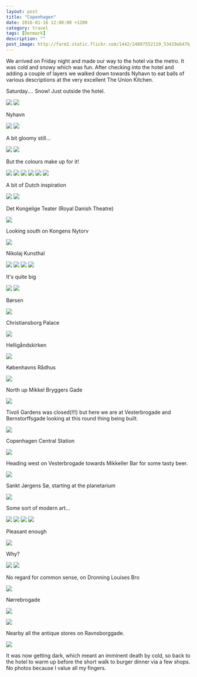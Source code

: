 ```yaml
---
layout: post
title: "Copenhagen"
date: 2016-01-16 12:00:00 +1200
category: travel
tags: [Denmark]
description: ""
post_image: http://farm2.static.flickr.com/1442/24097552119_53419ab47b_o.jpg
---
```

We arrived on Friday night and made our way to the hotel via the metro.
It was cold and snowy which was fun. After checking into the hotel and
adding a couple of layers we walked down towards Nyhavn to eat balls of
various descriptions at the very excellent The Union Kitchen.

Saturday.... Snow! Just outside the hotel.

[![](http://farm2.static.flickr.com/1475/24097577669_1c4112060d_c.jpg)](http://farm2.static.flickr.com/1475/24097577669_e695534a2a_o.jpg)
[![](http://farm2.static.flickr.com/1578/24465375225_5b6fbce462_c.jpg)](http://farm2.static.flickr.com/1578/24465375225_119e349b9c_o.jpg)

Nyhavn

[![](http://farm2.static.flickr.com/1678/24097576569_fc350afedd_c.jpg)](http://farm2.static.flickr.com/1678/24097576569_f8fdd379ff_o.jpg)
[![](http://farm2.static.flickr.com/1634/24439171356_1448686a37_c.jpg)](http://farm2.static.flickr.com/1634/24439171356_6828e91504_o.jpg)

A bit gloomy still...

[![](http://farm2.static.flickr.com/1506/24465374115_24aea25658_c.jpg)](http://farm2.static.flickr.com/1506/24465374115_e3d65ef40d_o.jpg)
[![](http://farm2.static.flickr.com/1523/23837162144_27b7674a5d_c.jpg)](http://farm2.static.flickr.com/1523/23837162144_f95e4b2209_o.jpg)

But the colours make up for it!

[![](http://farm2.static.flickr.com/1611/23838560163_39355cc5da_c.jpg)](http://farm2.static.flickr.com/1611/23838560163_44397f9c37_o.jpg)
[![](http://farm2.static.flickr.com/1691/24382936781_9c02528915_c.jpg)](http://farm2.static.flickr.com/1691/24382936781_f415912b7d_o.jpg)
[![](http://farm2.static.flickr.com/1626/24357060822_0d2d8b9240_c.jpg)](http://farm2.static.flickr.com/1626/24357060822_47f6c99ffe_o.jpg)
[![](http://farm2.static.flickr.com/1487/24097574429_0c923669bd_c.jpg)](http://farm2.static.flickr.com/1487/24097574429_dd4bf71b18_o.jpg)
[![](http://farm2.static.flickr.com/1614/24382935841_2f60297bdb_c.jpg)](http://farm2.static.flickr.com/1614/24382935841_85c3ef2fc3_o.jpg)
[![](http://farm2.static.flickr.com/1620/24357059882_5eed707698_c.jpg)](http://farm2.static.flickr.com/1620/24357059882_caaf44c024_o.jpg)

A bit of Dutch inspiration

[![](http://farm2.static.flickr.com/1608/23838558183_803d8d9af0_c.jpg)](http://farm2.static.flickr.com/1608/23838558183_1e7a157f54_o.jpg)
[![](http://farm2.static.flickr.com/1558/24097572969_2347b5886b_c.jpg)](http://farm2.static.flickr.com/1558/24097572969_0f3db66968_o.jpg)

Det Kongelige Teater (Royal Danish Theatre)

[![](http://farm2.static.flickr.com/1550/23838537433_6952856888_c.jpg)](http://farm2.static.flickr.com/1550/23838537433_a4384945c5_o.jpg)

Looking south on Kongens Nytorv

[![](http://farm2.static.flickr.com/1457/24465371005_ffa059f872_c.jpg)](http://farm2.static.flickr.com/1457/24465371005_9f60559ca6_o.jpg)

Nikolaj Kunsthal

[![](http://farm2.static.flickr.com/1611/24439167156_dd831d2c79_c.jpg)](http://farm2.static.flickr.com/1611/24439167156_3fb8c24bc9_o.jpg)
[![](http://farm2.static.flickr.com/1498/23838556663_60574a66a8_c.jpg)](http://farm2.static.flickr.com/1498/23838556663_ac75897d79_o.jpg)
[![](http://farm2.static.flickr.com/1671/24357057282_fd1ab6efd6_c.jpg)](http://farm2.static.flickr.com/1671/24357057282_b863353999_o.jpg)
[![](http://farm2.static.flickr.com/1561/24169765940_6c0268d18e_c.jpg)](http://farm2.static.flickr.com/1561/24169765940_8828e78cbb_o.jpg)

It's quite big

[![](http://farm2.static.flickr.com/1667/24439165296_3cc2c49d88_c.jpg)](http://farm2.static.flickr.com/1667/24439165296_18f1011f5a_o.jpg)
[![](http://farm2.static.flickr.com/1715/24097570159_9a0ac573e8_c.jpg)](http://farm2.static.flickr.com/1715/24097570159_d779d54e14_o.jpg)

Børsen

[![](http://farm2.static.flickr.com/1613/24097552329_16c20da4b5_c.jpg)](http://farm2.static.flickr.com/1613/24097552329_5b6963b1cb_o.jpg)

Christiansborg Palace

[![](http://farm2.static.flickr.com/1639/24382931181_1096f0aef3_c.jpg)](http://farm2.static.flickr.com/1639/24382931181_31023dd63f_o.jpg)

Helligåndskirken

[![](http://farm2.static.flickr.com/1679/24439164256_1f87aa9e06_c.jpg)](http://farm2.static.flickr.com/1679/24439164256_e83bd67b28_o.jpg)

Københavns Rådhus

[![](http://farm2.static.flickr.com/1553/24097569239_e30f844932_c.jpg)](http://farm2.static.flickr.com/1553/24097569239_27ba47b76e_o.jpg)

North up Mikkel Bryggers Gade

[![](http://farm2.static.flickr.com/1607/24357054962_0e81f5d10f_c.jpg)](http://farm2.static.flickr.com/1607/24357054962_c2f607fe80_o.jpg)

Tivoli Gardens was closed(!!!) but here we are at Vesterbrogade and
Bernstorffsgade looking at this round thing being built.

[![](http://farm2.static.flickr.com/1474/23837154894_2103de95fc_c.jpg)](http://farm2.static.flickr.com/1474/23837154894_ce59af3dda_o.jpg)

Copenhagen Central Station

[![](http://farm2.static.flickr.com/1676/23838552993_1d515ca15a_c.jpg)](http://farm2.static.flickr.com/1676/23838552993_5bfd49b3d9_o.jpg)

Heading west on Vesterbrogade towards Mikkeller Bar for some tasty beer.

[![](http://farm2.static.flickr.com/1615/24097567999_4fa002273c_c.jpg)](http://farm2.static.flickr.com/1615/24097567999_a1cbb2cf6c_o.jpg)

Sankt Jørgens Sø, starting at the planetarium

[![](http://farm2.static.flickr.com/1604/24097567669_efe871891f_c.jpg)](http://farm2.static.flickr.com/1604/24097567669_646a5f89b0_o.jpg)

Some sort of modern art...

[![](http://farm2.static.flickr.com/1526/24357041322_de5ccbe479_c.jpg)](http://farm2.static.flickr.com/1526/24357041322_bbb58f5e6e_o.jpg)
[![](http://farm2.static.flickr.com/1456/24169749980_590302d4f6_c.jpg)](http://farm2.static.flickr.com/1456/24169749980_174dbf55d3_o.jpg)
[![](http://farm2.static.flickr.com/1631/24465353185_0241a24928_c.jpg)](http://farm2.static.flickr.com/1631/24465353185_098f3e6c15_o.jpg)
[![](http://farm2.static.flickr.com/1643/24097555219_b0e81b5f73_c.jpg)](http://farm2.static.flickr.com/1643/24097555219_7930ca3daf_o.jpg)

Pleasant enough

[![](http://farm2.static.flickr.com/1658/24169749370_3c058eeb97_c.jpg)](http://farm2.static.flickr.com/1658/24169749370_69f6af71bf_o.jpg)

Why?

[![](http://farm2.static.flickr.com/1527/24097554909_7befa32228_c.jpg)](http://farm2.static.flickr.com/1527/24097554909_0a387762ce_o.jpg)
[![](http://farm2.static.flickr.com/1667/23837141234_4049e6a859_c.jpg)](http://farm2.static.flickr.com/1667/23837141234_efe8389753_o.jpg)

No regard for common sense, on Dronning Louises Bro

[![](http://farm2.static.flickr.com/1661/24439148586_b94972b97e_c.jpg)](http://farm2.static.flickr.com/1661/24439148586_d143c925be_o.jpg)

Nørrebrogade

[![](http://farm2.static.flickr.com/1604/24097554159_89a54175ae_c.jpg)](http://farm2.static.flickr.com/1604/24097554159_5ed979a39f_o.jpg)

[![](http://farm2.static.flickr.com/1468/24097553819_a42825ed51_c.jpg)](http://farm2.static.flickr.com/1468/24097553819_4867bf4a83_o.jpg)

Nearby all the antique stores on Ravnsborggade.

[![](http://farm2.static.flickr.com/1569/23837139904_9f448bc5d4_c.jpg)](http://farm2.static.flickr.com/1569/23837139904_90da473020_o.jpg)

It was now getting dark, which meant an imminent death by cold, so back
to the hotel to warm up before the short walk to burger dinner via a few
shops. No photos because I value all my fingers.
